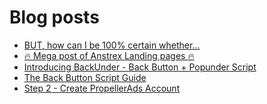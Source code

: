 # Blog posts
<!-- BLOG-POST-LIST:START -->
- [BUT, how can I be 100% certain whether...](https://afflift.com/f/threads/but-how-can-i-be-100-certain-whether.8731/)
- [🔥 Mega post of Anstrex Landing pages 🔥](https://afflift.com/f/threads/%F0%9F%94%A5-mega-post-of-anstrex-landing-pages-%F0%9F%94%A5.6125/)
- [Introducing BackUnder - Back Button + Popunder Script](https://afflift.com/f/threads/introducing-backunder-back-button-popunder-script.10073/)
- [The Back Button Script Guide](https://afflift.com/f/threads/the-back-button-script-guide.8283/)
- [Step 2 - Create PropellerAds Account](https://afflift.com/f/threads/step-2-create-propellerads-account.7473/)
<!-- BLOG-POST-LIST:END -->
